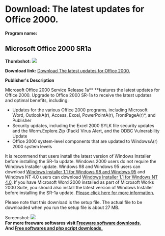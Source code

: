 # Download: The latest updates for Office 2000.

**Program name:**

## Microsoft Office 2000 SR1a

  
**Thumbshot:** ![](http://www.freewarefiles.com/screenshot/ms_office_update_md.gif)   
  
**Download link:** [Download The latest updates for Office 2000.](http://freesoftwares.boysofts.com/Microsoft-Office-SRa_program_481.html)  
  


**Publisher's Description**  
  


Microsoft Office 2000 Service Release 1a** **features the latest updates for Office 2000. Upgrade to Office 2000 SR-1a to receive the latest updates and optimal benefits, including: 

  * Updates for the various Office 2000 programs, including Microsoft Word, OutlookA(r), Access, Excel, PowerPointA(r), FrontPageA(r)*, and Publisher 
  * Security updates, including the Excel 2000 SYLK file security updates and the Worm.Explore.Zip (Pack) Virus Alert, and the ODBC Vulnerability Update 
  * Office 2000 system-level components that are updated to WindowsA(r) 2000 system levels

It is recommend that users install the latest version of Windows Installer before installing the SR-1a update. Windows 2000 users do not require the Windows Installer update. Windows 98 and Windows 95 users can download [Windows Installer 1.1 for Windows 98 and Windows 95](http://www.microsoft.com/downloads/release.asp?ReleaseID=17343) and Windows NT 4.0 users can download [Windows Installer 1.1 for Windows NT 4.0](http://www.microsoft.com/downloads/release.asp?ReleaseID=17344). If you have Microsoft Word 2000 installed as part of Microsoft Works 2000 Suite, you should also install the latest version of Windows Installer before installing the SR-1a update. [Please click here for more information.](http://support.microsoft.com/support/kb/articles/q258/4/26.asp)

Please note that this download is the setup file. The actual file to be downloaded when you run the setup file is about 27 MB. 

  
  
Screenshot: ![](http://www.freewarefiles.com/screenshot/ms_office_update.gif)   
**For more freeware softwares visit [Freeware software downloads.](http://freesoftwares.boysofts.com/)**   
**And [Free softwares and php script downloads.](http://www.boysofts.com/)**
